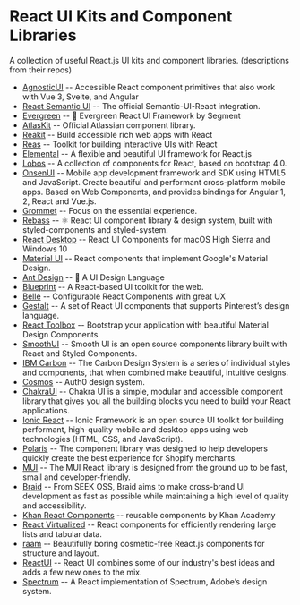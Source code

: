 # React UI Kits and Component Libraries
A collection of useful React.js UI kits and component libraries. (descriptions from their repos)

- [AgnosticUI](https://www.agnosticui.com/) --
Accessible React component primitives that also work with Vue 3, Svelte, and Angular
- [React Semantic UI](https://react.semantic-ui.com/introduction) --
The official Semantic-UI-React integration.
- [Evergreen](http://evergreen.surge.sh/get-started/introduction) --
🌲 Evergreen React UI Framework by Segment
- [AtlasKit](https://atlaskit.atlassian.com/) --
Official Atlassian component library.
- [Reakit](https://reakit.io/) --
Build accessible rich web apps with React
- [Reas](https://reas.js.org/) --
Toolkit for building interactive UIs with React
- [Elemental](http://elemental-ui.com/) --
A flexible and beautiful UI framework for React.js
- [Lobos](http://lobos.github.io/react-ui/) --
A collection of components for React, based on bootstrap 4.0.
- [OnsenUI](https://onsen.io/) --
Mobile app development framework and SDK using HTML5 and JavaScript. Create beautiful and performant cross-platform mobile apps. Based on Web Components, and provides bindings for Angular 1, 2, React and Vue.js.
- [Grommet](https://grommet.github.io/) --
Focus on the essential experience.
- [Rebass](http://jxnblk.com/rebass) --
⚛️ React UI component library & design system, built with styled-components and styled-system.
- [React Desktop](http://reactdesktop.js.org/) --
React UI Components for macOS High Sierra and Windows 10
- [Material UI](http://www.material-ui.com/) --
React components that implement Google's Material Design.
- [Ant Design](http://ant.design/) --
🐜 A UI Design Language
- [Blueprint](http://blueprintjs.com/) --
A React-based UI toolkit for the web.
- [Belle](http://nikgraf.github.io/belle/) --
Configurable React Components with great UX
- [Gestalt](https://pinterest.github.io/gestalt/#/) --
A set of React UI components that supports Pinterest’s design language.
- [React Toolbox](http://react-toolbox.io/#/) --
Bootstrap your application with beautiful Material Design Components
- [SmoothUI](https://smooth-ui.smooth-code.com/) --
Smooth UI is an open source components library built with React and Styled Components.
- [IBM Carbon](https://github.com/carbon-design-system/carbon-components-react) --
The Carbon Design System is a series of individual styles and components, that when combined make beautiful, intuitive designs.
- [Cosmos](https://auth0-cosmos.now.sh/) -- 
Auth0 design system.
- [ChakraUI](https://chakra-ui.com/) -- 
Chakra UI is a simple, modular and accessible component library that gives you all the building blocks you need to build your React applications.
- [Ionic React](https://ionicframework.com/docs/react/your-first-app) -- 
Ionic Framework is an open source UI toolkit for building performant, high-quality mobile and desktop apps using web technologies (HTML, CSS, and JavaScript).
- [Polaris](https://polaris.shopify.com/components/get-started) -- 
The component library was designed to help developers quickly create the best experience for Shopify merchants.
- [MUI](https://www.muicss.com/docs/v1/react/introduction) --
The MUI React library is designed from the ground up to be fast, small and developer-friendly. 
- [Braid](https://seek-oss.github.io/braid-design-system/) --
From SEEK OSS, Braid aims to make cross-brand UI development as fast as possible while maintaining a high level of quality and accessibility.
- [Khan React Components](http://khan.github.io/react-components/) --
reusable components by Khan Academy
- [React Virtualized](https://bvaughn.github.io/react-virtualized/#/components/List) --
React components for efficiently rendering large lists and tabular data.
- [raam](https://raam.joebell.co.uk/#components) --
Beautifully boring cosmetic-free React.js components for structure and layout.
- [ReactUI](https://react-ui.dev/getting-started) --
React UI combines some of our industry's best ideas and adds a few new ones to the mix.
- [Spectrum](https://react-spectrum.adobe.com/react-spectrum/index.html) --
A React implementation of Spectrum, Adobe’s design system.
